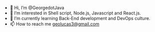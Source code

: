 - 👋 Hi, I’m @GeorgedotJava
- 👀 I’m interested in Shell script, Node.js, Javascript and React.js.
- 🌱 I’m currently learning Back-End development and DevOps culture.
- 📫 How to reach me geolucas3@gmail.com 

<!---
GeorgedotJava/GeorgedotJava is a ✨ special ✨ repository because its `README.md` (this file) appears on your GitHub profile.
You can click the Preview link to take a look at your changes.
--->
